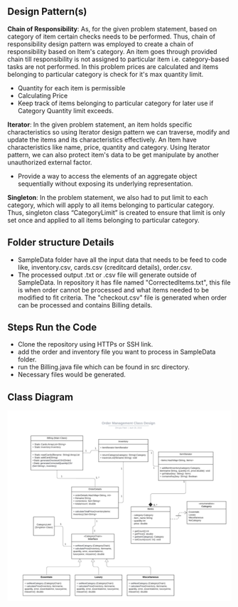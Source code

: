  <h2> Design Pattern(s) </h2>

<b>Chain of Responsibility</b>: As, for the given problem statement, based on category of item certain checks needs to be performed. Thus, chain of responsibility design pattern was employed to create a chain of responsibility based on Item's category. An item goes through provided chain till responsibility is not assigned to particular item i.e. category-based tasks are not performed. In this problem prices are calculated and items belonging to particular category is check for it's max quantity limit.

-	Quantity for each item is permissible
-	Calculating Price
-	Keep track of items belonging to particular category for later use if Category Quantity limit exceeds.


<b>Iterator</b>: In the given problem statement, an item holds specific characteristics so using Iterator design pattern we can traverse, modify and update the items and its characteristics effectively. An Item have characteristics like name, price, quantity and category. Using Iterator pattern, we can also protect item's data to be get manipulate by another unauthorized external factor.

-	Provide a way to access the elements of an aggregate object sequentially without exposing its underlying representation.


<b>Singleton</b>: In the problem statement, we also had to put limit to each category, which will apply to all items belonging to particular category. Thus, singleton class “CategoryLimit” is created to ensure that limit is only set once and applied to all items belonging to particular category.

<h2> Folder structure Details </h2>

- SampleData folder have all the input data that needs to be feed to code like, inventory.csv, cards.csv (creditcard details), order.csv.
- The processed output .txt or .csv file will generate outside of SampleData. In repository it has file named "CorrectedItems.txt", this file is when order cannot be processed and what items needed to be modified to fit criteria. The "checkout.csv" file is generated when order can be processed and contains Billing details.

<h2> Steps Run the Code </h2>

- Clone the repository using HTTPs or SSH link.
- add the order and inventory file you want to process in SampleData folder.
- run the Billing.java file which can be found in src directory.
- Necessary files would be generated.

<h2> Class Diagram </h2>

![Class Diagram](https://github.com/gopinathsjsu/individual-project-Dhrupa-patel/blob/2c7414e0fa08f4b036b88c5b44f8071d96d1087e/Order%20Management%20UML%20class.png?raw=true)
